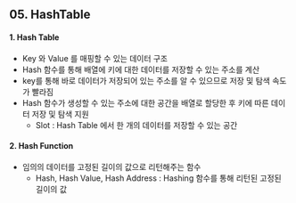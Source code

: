 ## 05. HashTable

#### 1. Hash Table
- Key 와 Value 를 매핑할 수 있는 데이터 구조
- Hash 함수를 통해 배열에 키에 대한 데이터를 저장할 수 있는 주소를 계산
- key를 통해 바로 데이터가 저장되어 있는 주소를 알 수 있으므로 저장 및 탐색 속도가 빨라짐
- Hash 함수가 생성할 수 있는 주소에 대한 공간을 배열로 할당한 후 키에 따른 데이터 저장 및 탐색 지원
  - Slot : Hash Table 에서 한 개의 데이터를 저장할 수 있는 공간

#### 2. Hash Function
- 임의의 데이터를 고정된 길이의 값으로 리턴해주는 함수
  - Hash, Hash Value, Hash Address : Hashing 함수를 통해 리턴된 고정된 길이의 값


